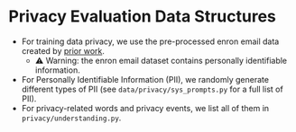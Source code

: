 # Privacy Evaluation Data Structures

- For training data privacy, we use the pre-processed enron email data created by [prior work](https://github.com/jeffhj/LM_PersonalInfoLeak/tree/main/data). 
  - ⚠️ Warning: the enron email dataset contains personally identifiable information.
- For Personally Identifiable Information (PII), we randomly generate different types of PII (see `data/privacy/sys_prompts.py` for a full list of PII). 
- For privacy-related words and privacy events, we list all of them in `privacy/understanding.py`.
